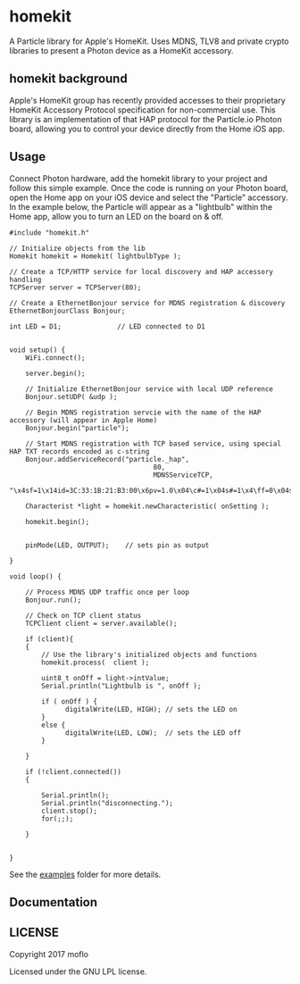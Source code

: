 # homekit

A Particle library for Apple's HomeKit. Uses MDNS, TLV8 and private crypto libraries to present a Photon device as a HomeKit accessory.

## homekit background

Apple's HomeKit group has recently provided accesses to their proprietary HomeKit Accessory Protocol specification for non-commercial use. This library is an implementation of that HAP protocol for the Particle.io Photon board, allowing you to control your device directly from the Home iOS app.

## Usage

Connect Photon hardware, add the homekit library to your project and follow this simple example. Once the code is running on your Photon board, open the Home app on your iOS device and select the "Particle" accessory. In the example below, the Particle will appear as a "lightbulb" within the Home app, allow you to turn an LED on the board on & off.


```
#include "homekit.h"

// Initialize objects from the lib
Homekit homekit = Homekit( lightbulbType );

// Create a TCP/HTTP service for local discovery and HAP accessory handling
TCPServer server = TCPServer(80);

// Create a EthernetBonjour service for MDNS registration & discovery
EthernetBonjourClass Bonjour;

int LED = D1;              // LED connected to D1


void setup() {
    WiFi.connect();

    server.begin();

    // Initialize EthernetBonjour service with local UDP reference
    Bonjour.setUDP( &udp );

    // Begin MDNS registration servcie with the name of the HAP accessory (will appear in Apple Home)
    Bonjour.begin("particle");

    // Start MDNS registration with TCP based service, using special HAP TXT records encoded as c-string
    Bonjour.addServiceRecord("particle._hap",
                                    80,
                                    MDNSServiceTCP,
                                    "\x4sf=1\x14id=3C:33:1B:21:B3:00\x6pv=1.0\x04\c#=1\x04s#=1\x4\ff=0\x04sf=1\x0Bmd=particle");

    Characterist *light = homekit.newCharacteristic( onSetting );

    homekit.begin();


    pinMode(LED, OUTPUT);    // sets pin as output

}

void loop() {

    // Process MDNS UDP traffic once per loop
    Bonjour.run();

    // Check on TCP client status
    TCPClient client = server.available();

    if (client){
    {
        // Use the library's initialized objects and functions
        homekit.process(  client );

        uint8_t onOff = light->intValue;
        Serial.println("Lightbulb is ", onOff );

        if ( onOff ) {
              digitalWrite(LED, HIGH); // sets the LED on
        }
        else {
              digitalWrite(LED, LOW);  // sets the LED off
        }

    }

    if (!client.connected())
    {

        Serial.println();
        Serial.println("disconnecting.");
        client.stop();
        for(;;);
    
    }


}
```

See the [examples](examples) folder for more details.

## Documentation


## LICENSE
Copyright 2017 moflo

Licensed under the GNU LPL license.
